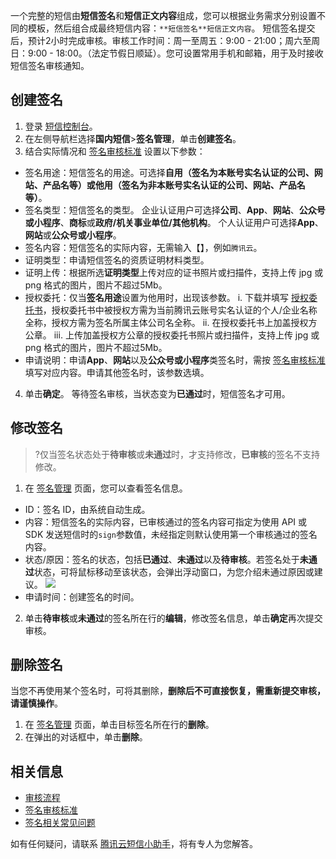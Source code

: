 一个完整的短信由**短信签名**和**短信正文内容**组成，您可以根据业务需求分别设置不同的模板，然后组合成最终短信内容：`**短信签名**短信正文内容`。
短信签名提交后，预计2小时完成审核。审核工作时间：周一至周五：9:00 - 21:00；周六至周日：9:00 - 18:00。（法定节假日顺延）。您可设置常用手机和邮箱，用于及时接收短信签名审核通知。


## 创建签名[](id:Sign)[](id:.E5.88.9B.E5.BB.BA.E7.AD.BE.E5.90.8D)
1. 登录 [短信控制台](https://console.cloud.tencent.com/smsv2)。
2. 在左侧导航栏选择**国内短信**>**签名管理**，单击**创建签名**。
3. 结合实际情况和 [签名审核标准](https://cloud.tencent.com/document/product/382/39022) 设置以下参数：
 - 签名用途：短信签名的用途。可选择**自用（签名为本账号实名认证的公司、网站、产品名等）**或**他用（签名为非本账号实名认证的公司、网站、产品名等）**。
 - 签名类型：短信签名的类型。
 企业认证用户可选择**公司**、**App**、**网站**、**公众号或小程序**、**商标**或**政府/机关事业单位/其他机构**。
 个人认证用户可选择**App**、**网站**或**公众号或小程序**。
 - 签名内容：短信签名的实际内容，无需输入【】，例如`腾讯云`。
 - 证明类型：申请短信签名的资质证明材料类型。
 - 证明上传：根据所选**证明类型**上传对应的证书照片或扫描件，支持上传 jpg 或 png 格式的图片，图片不超过5Mb。
 - 授权委托：仅当**签名用途**设置为他用时，出现该参数。
    i. 下载并填写 [授权委托书](https://attachment-1252075342.cos.ap-guangzhou.myqcloud.com/%E6%8E%88%E6%9D%83%E5%A7%94%E6%89%98%E4%B9%A6.docx)，授权委托书中被授权方需为当前腾讯云账号实名认证的个人/企业名称全称，授权方需为签名所属主体公司名全称。
    ii. 在授权委托书上加盖授权方公章。
    iii. 上传加盖授权方公章的授权委托书照片或扫描件，支持上传 jpg 或 png 格式的图片，图片不超过5Mb。
 - 申请说明：申请**App**、**网站**以及**公众号或小程序**类签名时，需按 [签名审核标准](https://cloud.tencent.com/document/product/382/39022) 填写对应内容。申请其他签名时，该参数选填。
4. 单击**确定**。
 等待签名审核，当状态变为**已通过**时，短信签名才可用。

## 修改签名
>?仅当签名状态处于**待审核**或**未通过**时，才支持修改，**已审核**的签名不支持修改。

1. 在 [签名管理](https://console.cloud.tencent.com/smsv2/csms-sign) 页面，您可以查看签名信息。
 - ID：签名 ID，由系统自动生成。
 - 内容：短信签名的实际内容，已审核通过的签名内容可指定为使用 API 或 SDK 发送短信时的`sign`参数值，未经指定则默认使用第一个审核通过的签名内容。
 - 状态/原因：签名的状态，包括**已通过**、**未通过**以及**待审核**。若签名处于**未通过**状态，可将鼠标移动至该状态，会弹出浮动窗口，为您介绍未通过原因或建议。
 ![](https://main.qcloudimg.com/raw/67b1cf97fdd951b414fcd0aa89fbf2ce.png)
 - 申请时间：创建签名的时间。
2. 单击**待审核**或**未通过**的签名所在行的**编辑**，修改签名信息，单击**确定**再次提交审核。

## 删除签名
当您不再使用某个签名时，可将其删除，**删除后不可直接恢复，需重新提交审核，请谨慎操作**。

1. 在 [签名管理](https://console.cloud.tencent.com/smsv2/csms-sign) 页面，单击目标签名所在行的**删除**。
2. 在弹出的对话框中，单击**删除**。

## 相关信息

- [审核流程](https://cloud.tencent.com/document/product/382/13444#.E5.AE.A1.E6.A0.B8.E6.B5.81.E7.A8.8B)
- [签名审核标准](https://cloud.tencent.com/document/product/382/39022)
- [签名相关常见问题](https://cloud.tencent.com/document/product/382/13300)

如有任何疑问，请联系 [腾讯云短信小助手](https://tccc.qcloud.com/web/im/index.html#/chat?webAppId=8fa15978f85cb41f7e2ea36920cb3ae1&title=Sms)，将有专人为您解答。
